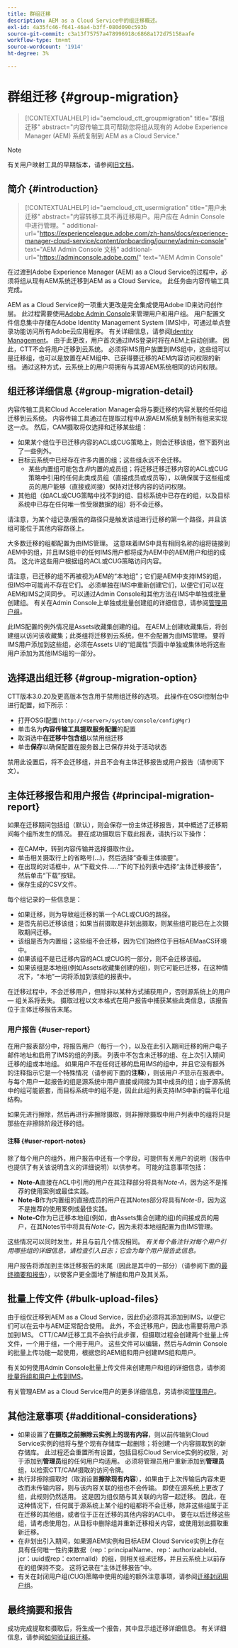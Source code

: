 ```yaml
---
title: 群组迁移
description: AEM as a Cloud Service中的组迁移概述。
exl-id: 4a35fc46-f641-46a4-b3ff-080d090c593b
source-git-commit: c3a13f75757a478996918c6868a172d75158aafe
workflow-type: tm+mt
source-wordcount: '1914'
ht-degree: 3%

---
```



# 群组迁移 {#group-migration}

>[!CONTEXTUALHELP]
>id="aemcloud_ctt_groupmigration"
>title="群组迁移"
>abstract="内容传输工具可帮助您将组从现有的 Adob&#x200B;&#x200B;e Experience Manager (AEM) 系统复制到 AEM as a Cloud Service."

>[!NOTE]
>有关用户映射工具的早期版本，请参阅[旧文档](/help/journey-migration/content-transfer-tool/user-mapping-tool-legacy/considerations-user-mapping-tool-legacy.md)。

## 简介 {#introduction}

>[!CONTEXTUALHELP]
>id="aemcloud_ctt_usermigration"
>title="用户未迁移"
>abstract="内容转移工具不再迁移用户。用户应在 Admin Console 中进行管理。"
>additional-url="https://experienceleague.adobe.com/zh-hans/docs/experience-manager-cloud-service/content/onboarding/journey/admin-console" text="AEM Admin Console 文档"
>additional-url="https://adminconsole.adobe.com/" text="AEM Admin Console"

在过渡到Adobe Experience Manager (AEM) as a Cloud Service的过程中，必须将组从现有AEM系统迁移到AEM as a Cloud Service。 此任务由内容传输工具完成。

AEM as a Cloud Service的一项重大更改是完全集成使用Adobe ID来访问创作层。 此过程需要使用[Adobe Admin Console](https://helpx.adobe.com/cn/enterprise/using/admin-console.html)来管理用户和用户组。 用户配置文件信息集中存储在Adobe Identity Management System (IMS)中，可通过单点登录功能访问所有Adobe云应用程序。 有关详细信息，请参阅[Identity Management](https://experienceleague.adobe.com/docs/experience-manager-cloud-service/content/overview/what-is-new-and-different.html#identity-management)。 由于此更改，用户首次通过IMS登录时将在AEM上自动创建。  因此，CTT不会将用户迁移到云系统。  必须将IMS用户放置到IMS组中，这些组可以是迁移组，也可以是放置在AEM组中、已获得要迁移的AEM内容访问权限的新组。  通过这种方式，云系统上的用户将拥有与其源AEM系统相同的访问权限。

## 组迁移详细信息 {#group-migration-detail}

内容传输工具和Cloud Acceleration Manager会将与要迁移的内容关联的任何组迁移到云系统。 内容传输工具通过在提取过程中从源AEM系统复制所有组来实现这一点。 然后，CAM摄取将仅选择和迁移某些组：

* 如果某个组位于已迁移内容的ACL或CUG策略上，则会迁移该组，但下面列出了一些例外。
* 目标云系统中已经存在许多内置的组；这些组永远不会迁移。
   * 某些内置组可能包含&#x200B;_非_&#x200B;内置的成员组；将迁移迁移迁移内容的ACL或CUG策略中引用的任何此类成员组（直接成员或成员等），以确保属于这些组成员的用户能够（直接或间接）保持对迁移内容的访问权限。
* 其他组（如ACL或CUG策略中找不到的组、目标系统中已存在的组，以及目标系统中已存在任何唯一性受限数据的组）将不会迁移。

请注意，为某个组记录/报告的路径只是触发该组进行迁移的第一个路径，并且该组可能位于其他内容路径上。

大多数迁移的组都配置为由IMS管理。  这意味着IMS中具有相同名称的组将链接到AEM中的组，并且IMS组中的任何IMS用户都将成为AEM中的AEM用户和组的成员。  这允许这些用户根据组的ACL或CUG策略访问内容。

请注意，已迁移的组不再被视为AEM的“本地组”；它们是AEM中支持IMS的组，但IMS中可能尚不存在它们。  必须单独在IMS中重新创建它们，以便它们可以在AEM和IMS之间同步。  可以通过Admin Console和其他方法在IMS中单独或批量创建组。  有关在Admin Console上单独或批量创建组的详细信息，请参阅[管理用户组](https://helpx.adobe.com/cn/enterprise/using/user-groups.html)。

此IMS配置的例外情况是Assets收藏集创建的组。 在AEM上创建收藏集后，将创建组以访问该收藏集；此类组将迁移到云系统，但不会配置为由IMS管理。  要将IMS用户添加到这些组，必须在Assets UI的“组属性”页面中单独或集体地将这些用户添加为其他IMS组的一部分。


## 选择退出组迁移 {#group-migration-option}

CTT版本3.0.20及更高版本包含用于禁用组迁移的选项。  此操作在OSGI控制台中进行配置，如下所示：

* 打开OSGI配置`(http://<server>/system/console/configMgr)`
* 单击名为&#x200B;**内容传输工具提取服务配置**&#x200B;的配置
* 取消选中&#x200B;**在迁移中包含组**&#x200B;以禁用组迁移
* 单击&#x200B;**保存**&#x200B;以确保配置在服务器上已保存并处于活动状态

禁用此设置后，将不会迁移组，并且不会有主体迁移报告或用户报告（请参阅下文）。

## 主体迁移报告和用户报告 {#principal-migration-report}

如果在迁移期间包括组（默认），则会保存一份主体迁移报告，其中概述了迁移期间每个组所发生的情况。  要在成功摄取后下载此报表，请执行以下操作：
* 在CAM中，转到内容传输并选择摄取作业。
* 单击相关摄取行上的省略号(...)，然后选择“查看主体摘要”。
* 在出现的对话框中，从“下载文件……”下的下拉列表中选择“主体迁移报告”，然后单击“下载”按钮。
* 保存生成的CSV文件。

每个组记录的一些信息是：
* 如果迁移，则为导致组迁移的第一个ACL或CUG的路径。
* 是否先前已迁移该组；如果当前摄取是非划出摄取，则某些组可能已在上次摄取期间迁移。
* 该组是否为内置组；这些组不会迁移，因为它们始终位于目标AEMaaCS环境中。
* 如果该组不是已迁移内容的ACL或CUG的一部分，则不会迁移该组。
* 如果该组是本地组(例如Assets收藏集创建的组)，则它可能已迁移，在这种情况下，“本地”一词将添加到该组的报表中。

在迁移过程中，不会迁移用户，但除非以某种方式捕获用户，否则源系统上的用户 — 组关系将丢失。 摄取过程以文本格式在用户报告中捕获某些此类信息，该报告位于主体迁移报告末尾。

### 用户报告 {#user-report}

在用户报表部分中，将报告用户（每行一个），以及在此引入期间迁移的用户电子邮件地址和启用了IMS的组的列表。  列表中不包含未迁移的组、在上次引入期间迁移的组或本地组。   如果用户不在任何迁移的启用IMS的组中，并且它没有额外的注释指示它是一个特殊情况（请参阅下面的&#x200B;**注释**），则该用户&#x200B;_不_&#x200B;显示在报表中。 与每个用户一起报告的组是源系统中用户直接或间接为其中成员的组；由于源系统中的组可能嵌套，而目标系统中的组不是，因此此组列表支持IMS中新的扁平化组结构。

如果先进行擦除，然后再进行非擦除摄取，则非擦除摄取中用户列表中的组将只是那些在非擦除阶段迁移的组。

#### 注释 {#user-report-notes}

除了每个用户的组外，用户报告中还有一个字段，可提供有关用户的说明（报告中也提供了有关该说明含义的详细说明）以供参考。  可能的注意事项包括：

* **Note-A**&#x200B;直接在ACL中引用的用户在其注释部分将具有&#x200B;*Note-A*，因为这不是推荐的使用案例或最佳实践。
* **Note-B**&#x200B;作为内置组的直接成员的用户在其Notes部分将具有&#x200B;*Note-B*，因为这不是推荐的使用案例或最佳实践。
* **Note-C**&#x200B;作为已迁移本地组(例如，由Assets集合创建的组)的间接成员的用户，在其Notes节中将具有&#x200B;*Note-C*，因为未将本地组配置为由IMS管理。

这些情况可以同时发生，并且与前几个情况相同。  _有关每个备注针对每个用户引用哪些组的详细信息，请检查引入日志；它会为每个用户报告此信息。_

用户报告将添加到主体迁移报告的末尾（因此是其中的一部分）（请参阅下面的[最终摘要和报告](#final-summary-and-report)），以使客户更全面地了解组和用户及其关系。

## 批量上传文件 {#bulk-upload-files}

由于组仅迁移到AEM as a Cloud Service，因此仍必须将其添加到IMS，以便它们可以在云中与AEM正常配合使用。 此外，不会迁移用户，因此也需要将用户添加到IMS。 CTT/CAM迁移工具不会执行此步骤，但摄取过程会创建两个批量上传文件，一个用于组，一个用于用户。 这些文件可以编辑，然后与Admin Console的批量上传功能一起使用，根据您的AEM组和用户创建IMS组和用户。

有关如何使用Admin Console批量上传文件来创建用户和组的详细信息，请参阅[批量将组和用户上传到IMS](/help/journey-migration/content-transfer-tool/using-content-transfer-tool/bulk-principal-uploading.md)。

有关管理AEM as a Cloud Service用户的更多详细信息，另请参阅[管理用户](https://helpx.adobe.com/ca/enterprise/using/users.html)。

## 其他注意事项 {#additional-considerations}

* 如果设置了&#x200B;**在摄取之前擦除云实例上的现有内容**，则以前传输到Cloud Service实例的组将与整个现有存储库一起删除；将创建一个内容摄取到的新存储库。 此过程还会重置所有设置，包括目标Cloud Service实例的权限，对于添加到&#x200B;**管理员**&#x200B;组的任何用户均适用。 必须将管理员用户重新添加到&#x200B;**管理员**&#x200B;组，以检索CTT/CAM摄取的访问令牌。
* 执行非擦除摄取时（取消设置&#x200B;**擦除现有内容**），如果由于上次传输后内容未更改而未传输内容，则与该内容关联的组也不会传输。 即使在源系统上更改了组，此规则仍然适用。 这是因为组仅随与其关联的内容一起迁移。 因此，在这种情况下，任何属于源系统上某个组的组都将不会迁移，除非这些组属于正在迁移的其他组，或者位于正在迁移的其他内容的ACL中。 要在以后迁移这些组，请考虑使用包，从目标中删除组并重新迁移相关内容，或使用划出摄取重新迁移。
* 在非划出引入期间，如果源AEM实例和目标AEM Cloud Service实例上存在具有任何唯一性约束数据（rep：principalName、rep：authorizableId、jcr：uuid或rep：externalId）的组，则相关组&#x200B;_未_&#x200B;迁移，并且云系统上以前存在的组保持不变。 这将记录在“主体迁移报告”中。
* 有关在封闭用户组(CUG)策略中使用的组的额外注意事项，请参阅[迁移封闭用户组](/help/journey-migration/content-transfer-tool/using-content-transfer-tool/closed-user-groups-migration.md)。

## 最终摘要和报告

成功完成提取和摄取后，将生成一个报告，其中显示组迁移详细信息。 有关详细信息，请参阅[如何验证组迁移](/help/journey-migration/content-transfer-tool/using-content-transfer-tool/validating-content-transfers.md#how-to-validate-group-migration)。
